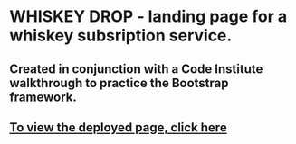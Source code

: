 # **WHISKEY DROP** - landing page for a whiskey subsription service.
## Created in conjunction with a Code Institute walkthrough to practice the Bootstrap framework.

## [To view the deployed page, click here](https://elvira-94.github.io/whiskey-drop/)
